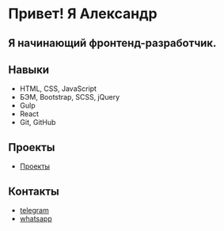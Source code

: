 # Привет! Я Александр

## Я начинающий фронтенд-разработчик.

## Навыки

- HTML, CSS, JavaScript
- БЭМ, Bootstrap, SCSS, jQuery
- Gulp
- React
- Git, GitHub

## Проекты

- [Проекты](seybor.github.io)

## Контакты

- [telegram]()
- [whatsapp]() 

<!--
**Seybor/Seybor** is a ✨ _special_ ✨ repository because its `README.md` (this file) appears on your GitHub profile.

Here are some ideas to get you started:

- 🔭 I’m currently working on ...
- 🌱 I’m currently learning ...
- 👯 I’m looking to collaborate on ...
- 🤔 I’m looking for help with ...
- 💬 Ask me about ...
- 📫 How to reach me: ...
- 😄 Pronouns: ...
- ⚡ Fun fact: ...
-->
